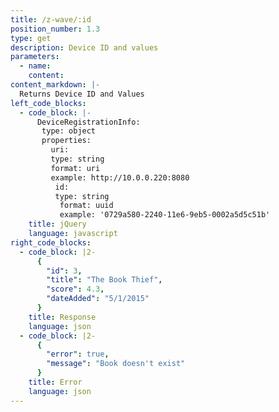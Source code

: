```yaml
---
title: /z-wave/:id
position_number: 1.3
type: get
description: Device ID and values
parameters:
  - name:
    content:
content_markdown: |-
  Returns Device ID and Values
left_code_blocks:
  - code_block: |-
      DeviceRegistrationInfo:
       type: object
       properties:
         uri:
         type: string
         format: uri
         example: http://10.0.0.220:8080
          id:
          type: string
           format: uuid
           example: '0729a580-2240-11e6-9eb5-0002a5d5c51b'      
    title: jQuery
    language: javascript
right_code_blocks:
  - code_block: |2-
      {
        "id": 3,
        "title": "The Book Thief",
        "score": 4.3,
        "dateAdded": "5/1/2015"
      }
    title: Response
    language: json
  - code_block: |2-
      {
        "error": true,
        "message": "Book doesn't exist"
      }
    title: Error
    language: json
---
```

